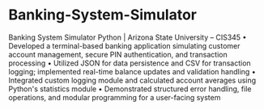 # Banking-System-Simulator

Banking System Simulator
Python | Arizona State University – CIS345
•	Developed a terminal-based banking application simulating customer account management, secure PIN authentication, and transaction processing
•	Utilized JSON for data persistence and CSV for transaction logging; implemented real-time balance updates and validation handling
•	Integrated custom logging module and calculated account averages using Python's statistics module
•	Demonstrated structured error handling, file operations, and modular programming for a user-facing system
